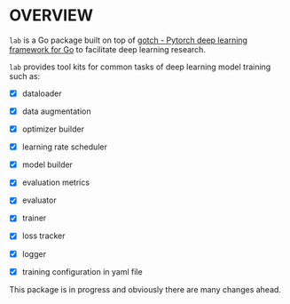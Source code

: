 # OVERVIEW

`lab` is a Go package built on top of [gotch - Pytorch deep learning framework for Go](https://github.com/sugarme/gotch) to facilitate deep learning research.

`lab` provides tool kits for common tasks of deep learning model training such as:
- [x] dataloader
- [x] data augmentation
- [x] optimizer builder
- [x] learning rate scheduler
- [x] model builder
- [x] evaluation metrics
- [x] evaluator
- [x] trainer
- [x] loss tracker
- [x] logger 
- [x] training configuration in yaml file


This package is in progress and obviously there are many changes ahead.

